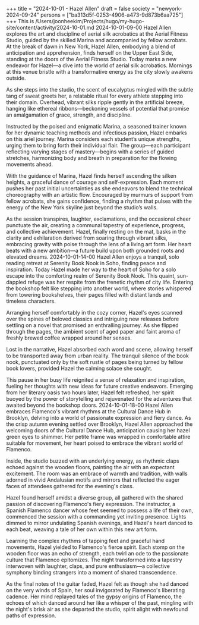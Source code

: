 +++
title = "2024-10-01 - Hazel Allen"
draft = false
society = "newyork-2024-09-24"
persons = ["ba313d5f-0253-4906-a473-9d873b6aa725"]
+++
This is /Users/joonheekim/Projects/hugo/my-hugo-site/content/activity/2024-10-01.md
2024-10-01-09-00
Hazel Allen explores the art and discipline of aerial silk acrobatics at the Aerial Fitness Studio, guided by the skilled Marina and accompanied by fellow acrobats.
At the break of dawn in New York, Hazel Allen, embodying a blend of anticipation and apprehension, finds herself on the Upper East Side, standing at the doors of the Aerial Fitness Studio. Today marks a new endeavor for Hazel—a dive into the world of aerial silk acrobatics. Mornings at this venue bristle with a transformative energy as the city slowly awakens outside.

As she steps into the studio, the scent of eucalyptus mingled with the subtle tang of sweat greets her, a relatable ritual for every athlete stepping into their domain. Overhead, vibrant silks ripple gently in the artificial breeze, hanging like ethereal ribbons—beckoning vessels of potential that promise an amalgamation of grace, strength, and discipline.

Instructed by the poised and enigmatic Marina, a seasoned trainer known for her dynamic teaching methods and infectious passion, Hazel embarks on this ariel journey. Marina considers each student’s unique strengths, urging them to bring forth their individual flair. The group—each participant reflecting varying stages of mastery—begins with a series of guided stretches, harmonizing body and breath in preparation for the flowing movements ahead.

With the guidance of Marina, Hazel finds herself ascending the silken heights, a graceful dance of courage and self-expression. Each moment pushes her past initial uncertainties as she endeavors to blend the technical choreography with an artistic flow. Encouraged by murmurs of support from fellow acrobats, she gains confidence, finding a rhythm that pulses with the energy of the New York skyline just beyond the studio’s walls.

As the session transpires, laughter, exclamations, and the occasional cheer punctuate the air, creating a communal tapestry of experience, progress, and collective achievement. Hazel, finally resting on the mat, basks in the clarity and exhilaration derived from soaring through vibrant silks, embracing gravity with poise through the lens of a living art form. Her heart beats with a new ambition—a future build upon both grounded roots and elevated dreams.
2024-10-01-14-00
Hazel Allen enjoys a tranquil, solo reading retreat at Serenity Book Nook in Soho, finding peace and inspiration.
Today Hazel made her way to the heart of Soho for a solo escape into the comforting realm of Serenity Book Nook. This quaint, sun-dappled refuge was her respite from the frenetic rhythm of city life. Entering the bookshop felt like stepping into another world, where stories whispered from towering bookshelves, their pages filled with distant lands and timeless characters.

Arranging herself comfortably in the cozy corner, Hazel's eyes scanned over the spines of beloved classics and intriguing new releases before settling on a novel that promised an enthralling journey. As she flipped through the pages, the ambient scent of aged paper and faint aroma of freshly brewed coffee wrapped around her senses.

Lost in the narrative, Hazel absorbed each word and scene, allowing herself to be transported away from urban reality. The tranquil silence of the book nook, punctuated only by the soft rustle of pages being turned by fellow book lovers, provided Hazel the calming solace she sought.

This pause in her busy life reignited a sense of relaxation and inspiration, fueling her thoughts with new ideas for future creative endeavors. Emerging from her literary oasis two hours later, Hazel felt refreshed, her spirit buoyed by the power of storytelling and rejuvenated for the adventures that awaited beyond the bookshop doors.
2024-10-01-18-00
Hazel Allen embraces Flamenco's vibrant rhythms at the Cultural Dance Hub in Brooklyn, delving into a world of passionate expression and fiery dance.
As the crisp autumn evening settled over Brooklyn, Hazel Allen approached the welcoming doors of the Cultural Dance Hub, anticipation causing her hazel green eyes to shimmer. Her petite frame was wrapped in comfortable attire suitable for movement, her heart poised to embrace the vibrant world of Flamenco.

Inside, the studio buzzed with an underlying energy, as rhythmic claps echoed against the wooden floors, painting the air with an expectant excitement. The room was an embrace of warmth and tradition, with walls adorned in vivid Andalusian motifs and mirrors that reflected the eager faces of attendees gathered for the evening's class.

Hazel found herself amidst a diverse group, all gathered with the shared passion of discovering Flamenco's fiery expression. The instructor, a Spanish Flamenco dancer whose feet seemed to possess a life of their own, commenced the session with a commanding yet inviting presence. Lights dimmed to mirror undulating Spanish evenings, and Hazel's heart danced to each beat, weaving a tale of her own within this new art form.

Learning the complex rhythms of tapping feet and graceful hand movements, Hazel yielded to Flamenco's fierce spirit. Each stomp on the wooden floor was an echo of strength, each twirl an ode to the passionate culture that Flamenco epitomizes. The night transformed into a tapestry interwoven with laughter, claps, and pure enthusiasm—a collective symphony binding strangers into a moment of shared transcendence.

As the final notes of the guitar faded, Hazel felt as though she had danced on the very winds of Spain, her soul invigorated by Flamenco's liberating cadence. Her mind replayed tales of the gypsy origins of Flamenco, the echoes of which danced around her like a whisper of the past, mingling with the night's brisk air as she departed the studio, spirit alight with newfound paths of expression.
